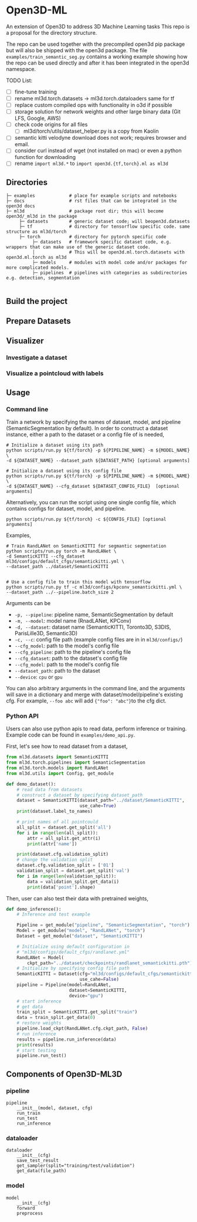 


# Open3D-ML
An extension of Open3D to address 3D Machine Learning tasks
This repo is a proposal for the directory structure.

The repo can be used together with the precompiled open3d pip package but will also be shipped with the open3d package.
The file ```examples/train_semantic_seg.py``` contains a working example showing how the repo can be used directly and after it has been integrated in the open3d namespace.

TODO List:
- [ ] fine-tune training
- [ ] rename ml3d.torch.datasets -> ml3d.torch.dataloaders same for tf
- [ ] replace custom compiled ops with functionality in o3d if possible
- [ ] storage solution for network weights and other large binary data (Git LFS, Google, AWS)
- [ ] check code origins for all files 
  - [ ] ml3d/torch/utils/dataset_helper.py is a copy from Kaolin
- [ ] semantic kitti velodyne download does not work; requires browser and email.
- [ ] consider curl instead of wget (not installed on mac) or even a python function for downloading
- [ ] rename `import ml3d.*` to `import open3d.{tf,torch}.ml as ml3d`

## Directories

```
├─ examples             # place for example scripts and notebooks
├─ docs                 # rst files that can be integrated in the open3d docs
├─ ml3d                 # package root dir; this will become open3d/_ml3d in the package
     ├─ datasets        # generic dataset code; will beopen3d.datasets
     ├─ tf              # directory for tensorflow specific code. same structure as ml3d/torch
     ├─ torch           # directory for pytorch specific code
          ├─ datasets   # framework specific dataset code, e.g. wrappers that can make use of the generic dataset code.
          │             # This will be open3d.ml.torch.datasets with open3d.ml.torch as ml3d
          ├─ models     # modules with model code and/or packages for more complicated models.
          ├─ pipelines  # pipelines with categories as subdirectories e.g. detection, segmentation
          
```


## Build the project

## Prepare Datasets

## Visualizer
### Investigate a dataset
### Visualize a pointcloud with labels


## Usage
### Command line
Train a network by specifying the names of dataset, model, and pipeline (SemanticSegmentation by default). In order to construct a dataset instance, either a path to the dataset or a config file of is needed,

```shell
# Initialize a dataset using its path
python scripts/run.py ${tf/torch} -p ${PIPELINE_NAME} -m ${MODEL_NAME} \
-d ${DATASET_NAME} --dataset_path ${DATASET_PATH} [optional arguments]

# Initialize a dataset using its config file
python scripts/run.py ${tf/torch} -p ${PIPELINE_NAME} -m ${MODEL_NAME} \
-d ${DATASET_NAME} --cfg_dataset ${DATASET_CONFIG_FILE}  [optional arguments]
```

Alternatively, you can run the script using one single config file, which contains configs for dataset, model, and pipeline.
```shell
python scripts/run.py ${tf/torch} -c ${CONFIG_FILE} [optional arguments]
```

Examples,
```shell
# Train RandLANet on SemanticKITTI for segmantic segmentation 
python scripts/run.py torch -m RandLANet \
-d SemanticKITTI --cfg_dataset ml3d/configs/default_cfgs/semantickitti.yml \
--dataset_path ../dataset/SemanticKITTI 


# Use a config file to train this model with tensorflow
python scripts/run.py tf -c ml3d/configs/kpconv_semantickitti.yml \
--dataset_path ../--pipeline.batch_size 2
```
Arguments can be
- `-p, --pipeline`: pipeline name, SemanticSegmentation by default
- `-m, --model`: model name (RnadLANet, KPConv)
- `-d, --dataset`: dataset name (SemanticKITTI, Toronto3D, S3DIS, ParisLille3D, Semantic3D)
- `-c, --c`: config file path (example config files are in in `ml3d/configs/`)
- `--cfg_model`: path to the model's config file
- `--cfg_pipeline`: path to the pipeline's config file
- `--cfg_dataset`: path to the dataset's config file
- `--cfg_model`: path to the model's config file
- `--dataset_path`: path to the dataset
- `--device`: `cpu` or `gpu`

You can also arbitrary arguments in the command line, and the arguments will save in a dictionary and merge with dataset/model/pipeline's existing cfg.
For example, `--foo abc` will add `{"foo": "abc"}`to the cfg dict.

### Python API
Users can also use python apis to read data, perform inference or training. Example code can be found in `examples/demo_api.py`.

First, let's see how to read dataset from a dataset,
```python
from ml3d.datasets import SemanticKITTI
from ml3d.torch.pipelines import SemanticSegmentation 
from ml3d.torch.models import RandLANet
from ml3d.utils import Config, get_module

def demo_dataset():
    # read data from datasets
    # construct a dataset by specifying dataset_path
    dataset = SemanticKITTI(dataset_path="../dataset/SemanticKITTI",
                            use_cahe=True)
    print(dataset.label_to_names)

    # print names of all pointcould
    all_split = dataset.get_split('all')
    for i in range(len(all_split)):
        attr = all_split.get_attr(i)
        print(attr['name'])

    print(dataset.cfg.validation_split)
    # change the validation split
    dataset.cfg.validation_split = ['01']
    validation_split = dataset.get_split('val')
    for i in range(len(validation_split)):
        data = validation_split.get_data(i)
        print(data['point'].shape)
```

Then, user can also test their data with pretrained weights,
```python
def demo_inference():
    # Inference and test example

    Pipeline = get_module("pipeline", "SemanticSegmentation", "torch")
    Model = get_module("model", "RandLANet", "torch")
    Dataset = get_module("dataset", "SemanticKITTI")

    # Initialize using default configuration in 
    # "ml3d/configs/default_cfgs/randlanet.yml"
    RandLANet = Model(
        ckpt_path="../dataset/checkpoints/randlanet_semantickitti.pth")
    # Initialize by specifying config file path
    SemanticKITTI = Dataset(cfg="ml3d/configs/default_cfgs/semantickitti.yml",
                            use_cahe=False)
    pipeline = Pipeline(model=RandLANet, 
                        dataset=SemanticKITTI,
                        device="gpu")
    # start inference
    # get data
    train_split = SemanticKITTI.get_split("train")
    data = train_split.get_data(0)
    # restore weights
    pipeline.load_ckpt(RandLANet.cfg.ckpt_path, False)
    # run inference
    results = pipeline.run_inference(data)
    print(results)
    # start testing
    pipeline.run_test()

```



## Components of Open3D-ML3D
### pipeline
```
pipeline
	__init__(model, dataset, cfg)
	run_train
	run_test
	run_inference
```
### dataloader
```
dataloader
	__init__(cfg)
	save_test_result
	get_sampler(split="training/test/validation")
	get_data(file_path)
```
### model
```
model
	__init__(cfg)
	forward
	preprocess         
```

